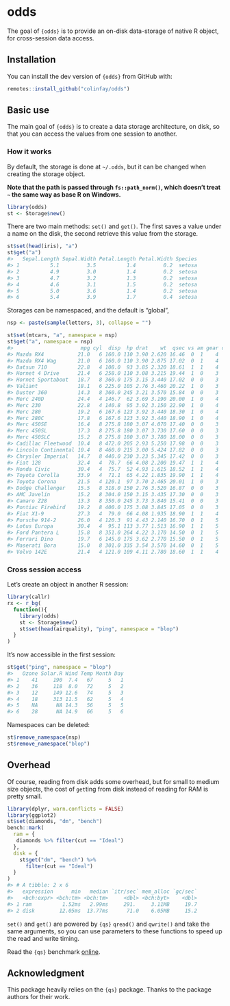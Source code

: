 
<!-- README.md is generated from README.Rmd. Please edit that file -->

# odds

<!-- badges: start -->

<!-- badges: end -->

The goal of `{odds}` is to provide an on-disk data-storage of native R
object, for cross-session data access.

## Installation

You can install the dev version of `{odds}` from GitHub with:

``` r
remotes::install_github("colinfay/odds")
```

## Basic use

The main goal of `{odds}` is to create a data storage architecture, on
disk, so that you can access the values from one session to another.

### How it works

By default, the storage is done at `~/.odds`, but it can be changed when
creating the storage object.

**Note that the path is passed through `fs::path_norm()`, which doesn’t
treat `~` the same way as base R on Windows.**

``` r
library(odds)
st <- Storage$new()
```

There are two main methods: `set()` and `get()`. The first saves a value
under a name on the disk, the second retrieve this value from the
storage.

``` r
st$set(head(iris), "a")
st$get("a")
#>   Sepal.Length Sepal.Width Petal.Length Petal.Width Species
#> 1          5.1         3.5          1.4         0.2  setosa
#> 2          4.9         3.0          1.4         0.2  setosa
#> 3          4.7         3.2          1.3         0.2  setosa
#> 4          4.6         3.1          1.5         0.2  setosa
#> 5          5.0         3.6          1.4         0.2  setosa
#> 6          5.4         3.9          1.7         0.4  setosa
```

Storages can be namespaced, and the default is “global”,

``` r
nsp <- paste(sample(letters, 3), collapse = "")

st$set(mtcars, "a", namespace = nsp)
st$get("a", namespace = nsp)
#>                      mpg cyl  disp  hp drat    wt  qsec vs am gear carb
#> Mazda RX4           21.0   6 160.0 110 3.90 2.620 16.46  0  1    4    4
#> Mazda RX4 Wag       21.0   6 160.0 110 3.90 2.875 17.02  0  1    4    4
#> Datsun 710          22.8   4 108.0  93 3.85 2.320 18.61  1  1    4    1
#> Hornet 4 Drive      21.4   6 258.0 110 3.08 3.215 19.44  1  0    3    1
#> Hornet Sportabout   18.7   8 360.0 175 3.15 3.440 17.02  0  0    3    2
#> Valiant             18.1   6 225.0 105 2.76 3.460 20.22  1  0    3    1
#> Duster 360          14.3   8 360.0 245 3.21 3.570 15.84  0  0    3    4
#> Merc 240D           24.4   4 146.7  62 3.69 3.190 20.00  1  0    4    2
#> Merc 230            22.8   4 140.8  95 3.92 3.150 22.90  1  0    4    2
#> Merc 280            19.2   6 167.6 123 3.92 3.440 18.30  1  0    4    4
#> Merc 280C           17.8   6 167.6 123 3.92 3.440 18.90  1  0    4    4
#> Merc 450SE          16.4   8 275.8 180 3.07 4.070 17.40  0  0    3    3
#> Merc 450SL          17.3   8 275.8 180 3.07 3.730 17.60  0  0    3    3
#> Merc 450SLC         15.2   8 275.8 180 3.07 3.780 18.00  0  0    3    3
#> Cadillac Fleetwood  10.4   8 472.0 205 2.93 5.250 17.98  0  0    3    4
#> Lincoln Continental 10.4   8 460.0 215 3.00 5.424 17.82  0  0    3    4
#> Chrysler Imperial   14.7   8 440.0 230 3.23 5.345 17.42  0  0    3    4
#> Fiat 128            32.4   4  78.7  66 4.08 2.200 19.47  1  1    4    1
#> Honda Civic         30.4   4  75.7  52 4.93 1.615 18.52  1  1    4    2
#> Toyota Corolla      33.9   4  71.1  65 4.22 1.835 19.90  1  1    4    1
#> Toyota Corona       21.5   4 120.1  97 3.70 2.465 20.01  1  0    3    1
#> Dodge Challenger    15.5   8 318.0 150 2.76 3.520 16.87  0  0    3    2
#> AMC Javelin         15.2   8 304.0 150 3.15 3.435 17.30  0  0    3    2
#> Camaro Z28          13.3   8 350.0 245 3.73 3.840 15.41  0  0    3    4
#> Pontiac Firebird    19.2   8 400.0 175 3.08 3.845 17.05  0  0    3    2
#> Fiat X1-9           27.3   4  79.0  66 4.08 1.935 18.90  1  1    4    1
#> Porsche 914-2       26.0   4 120.3  91 4.43 2.140 16.70  0  1    5    2
#> Lotus Europa        30.4   4  95.1 113 3.77 1.513 16.90  1  1    5    2
#> Ford Pantera L      15.8   8 351.0 264 4.22 3.170 14.50  0  1    5    4
#> Ferrari Dino        19.7   6 145.0 175 3.62 2.770 15.50  0  1    5    6
#> Maserati Bora       15.0   8 301.0 335 3.54 3.570 14.60  0  1    5    8
#> Volvo 142E          21.4   4 121.0 109 4.11 2.780 18.60  1  1    4    2
```

### Cross session access

Let’s create an object in another R session:

``` r
library(callr)
rx <- r_bg(
  function(){
    library(odds)
    st <- Storage$new()
    st$set(head(airquality), "ping", namespace = "blop")
  }
)
```

It’s now accessible in the first session:

``` r
st$get("ping", namespace = "blop")
#>   Ozone Solar.R Wind Temp Month Day
#> 1    41     190  7.4   67     5   1
#> 2    36     118  8.0   72     5   2
#> 3    12     149 12.6   74     5   3
#> 4    18     313 11.5   62     5   4
#> 5    NA      NA 14.3   56     5   5
#> 6    28      NA 14.9   66     5   6
```

Namespaces can be deleted:

``` r
st$remove_namespace(nsp)
st$remove_namespace("blop")
```

## Overhead

Of course, reading from disk adds some overhead, but for small to medium
size objects, the cost of `get`ting from disk instead of reading for RAM
is pretty small.

``` r
library(dplyr, warn.conflicts = FALSE)
library(ggplot2)
st$set(diamonds, "dm", "bench")
bench::mark(
  ram = {
   diamonds %>% filter(cut == "Ideal")
  }, 
  disk = {
    st$get("dm", "bench") %>% 
      filter(cut == "Ideal")
  }
)
#> # A tibble: 2 x 6
#>   expression      min   median `itr/sec` mem_alloc `gc/sec`
#>   <bch:expr> <bch:tm> <bch:tm>     <dbl> <bch:byt>    <dbl>
#> 1 ram          1.52ms   2.99ms     291.     3.11MB     19.7
#> 2 disk        12.05ms  13.77ms      71.0    6.05MB     15.2
```

`set()` and `get()` are powered by `{qs}` `qread()` and `qwrite()` and
take the same arguments, so you can use parameters to these functions to
speed up the read and write timing.

Read the `{qs}` benchmark
[online](https://github.com/traversc/qs#summary-table).

## Acknowledgment

This package heavily relies on the `{qs}` package. Thanks to the package
authors for their work.
